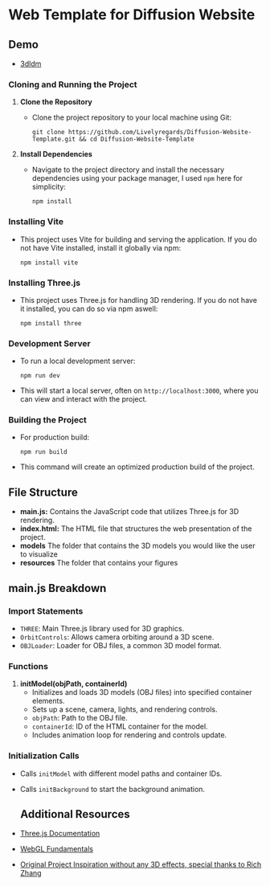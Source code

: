# Web Template for Diffusion Website

## Demo
- [3dldm](https://3dldm.org/)

### Cloning and Running the Project

1. **Clone the Repository**
   - Clone the project repository to your local machine using Git:
     ```
     git clone https://github.com/Livelyregards/Diffusion-Website-Template.git && cd Diffusion-Website-Template
     ```

2. **Install Dependencies**
   - Navigate to the project directory and install the necessary dependencies using your package manager, I used `npm` here for simplicity:
     ```
     npm install
     ```
     
### Installing Vite
- This project uses Vite for building and serving the application. If you do not have Vite installed, install it globally via npm:
  ```
  npm install vite
  ```
### Installing Three.js
- This project uses Three.js for handling 3D rendering. If you do not have it installed, you can do so via npm aswell:
   ```
   npm install three
   ```

### Development Server
   - To run a local development server:
     ```
     npm run dev
     ```
   - This will start a local server, often on `http://localhost:3000`, where you can view and interact with the project.

### Building the Project
   - For production build:
     ```
     npm run build
     ```
   - This command will create an optimized production build of the project.

## File Structure

- **main.js:** Contains the JavaScript code that utilizes Three.js for 3D rendering.
- **index.html:** The HTML file that structures the web presentation of the project.
- **models** The folder that contains the 3D models you would like the user to visualize
- **resources** The folder that contains your figures

## main.js Breakdown

### Import Statements
- `THREE`: Main Three.js library used for 3D graphics.
- `OrbitControls`: Allows camera orbiting around a 3D scene.
- `OBJLoader`: Loader for OBJ files, a common 3D model format.

### Functions


1. **initModel(objPath, containerId)**
   - Initializes and loads 3D models (OBJ files) into specified container elements.
   - Sets up a scene, camera, lights, and rendering controls.
   - `objPath`: Path to the OBJ file.
   - `containerId`: ID of the HTML container for the model.
   - Includes animation loop for rendering and controls update.

### Initialization Calls
- Calls `initModel` with different model paths and container IDs.
- Calls `initBackground` to start the background animation.

  ## Additional Resources
- [Three.js Documentation](https://threejs.org/docs/)
- [WebGL Fundamentals](https://webglfundamentals.org/)
- [Original Project Inspiration without any 3D effects, special thanks to Rich Zhang](https://github.com/richzhang/webpage-template)
